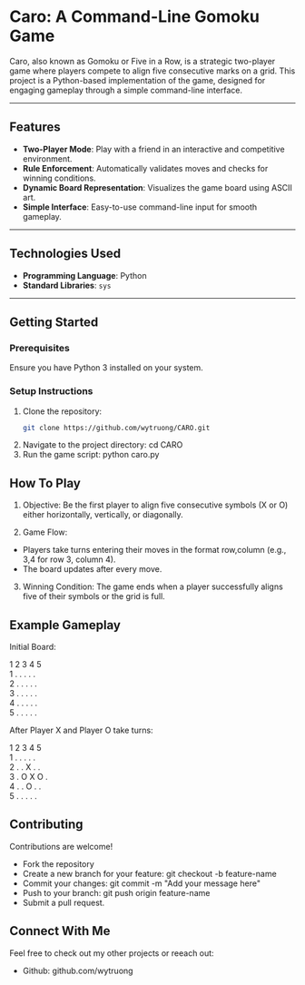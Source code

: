 # **Caro: A Command-Line Gomoku Game**

Caro, also known as Gomoku or Five in a Row, is a strategic two-player game where players compete to align five consecutive marks on a grid. This project is a Python-based implementation of the game, designed for engaging gameplay through a simple command-line interface.

---

## **Features**

- **Two-Player Mode**: Play with a friend in an interactive and competitive environment.  
- **Rule Enforcement**: Automatically validates moves and checks for winning conditions.  
- **Dynamic Board Representation**: Visualizes the game board using ASCII art.  
- **Simple Interface**: Easy-to-use command-line input for smooth gameplay.

---

## **Technologies Used**

- **Programming Language**: Python  
- **Standard Libraries**: `sys`  

---

## **Getting Started**

### Prerequisites  
Ensure you have Python 3 installed on your system.  

### Setup Instructions  
1. Clone the repository:  
   ```bash
   git clone https://github.com/wytruong/CARO.git
2. Navigate to the project directory:
   cd CARO
3. Run the game script:
   python caro.py

## **How To Play**
1. Objective: Be the first player to align five consecutive symbols (X or O) either horizontally, vertically, or diagonally.

2. Game Flow:
   
- Players take turns entering their moves in the format row,column (e.g., 3,4 for row 3, column 4).
- The board updates after every move.

3. Winning Condition: The game ends when a player successfully aligns five of their symbols or the grid is full.

## **Example Gameplay**

Initial Board: 

  1  2  3  4  5  
1 .  .  .  .  .  
2 .  .  .  .  .  
3 .  .  .  .  .  
4 .  .  .  .  .  
5 .  .  .  .  .  

After Player X and Player O take turns: 

  1  2  3  4  5  
1 .  .  .  .  .  
2 .  .  X  .  .  
3 .  O  X  O  .  
4 .  .  O  .  .  
5 .  .  .  .  .  

## **Contributing**

Contributions are welcome!
- Fork the repository
- Create a new branch for your feature:
  git checkout -b feature-name
- Commit your changes:
  git commit -m "Add your message here"
- Push to your branch:
  git push origin feature-name
- Submit a pull request.

## **Connect With Me**
Feel free to check out my other projects or reeach out:
- Github: github.com/wytruong
  




